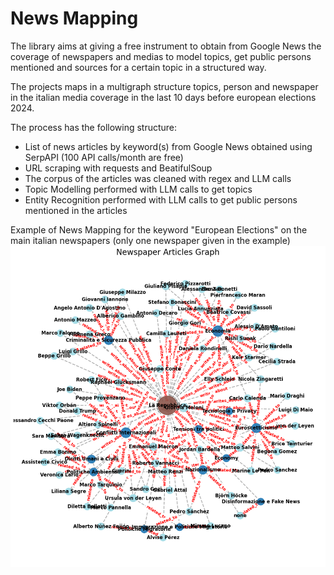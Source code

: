 #  News Mapping

The library aims at giving a free instrument to obtain from Google News the coverage of newspapers and medias to model topics, get public persons mentioned and sources 
 for a certain topic in a structured way.
 


The projects maps in a multigraph structure topics, person and newspaper in the italian media coverage in the last 10 days before european elections 2024.

The process has the following structure:

- List of news articles by keyword(s) from Google News obtained using SerpAPI (100 API calls/month are free)
- URL scraping with requests and BeatifulSoup
- The corpus of the articles was cleaned with regex and LLM calls
- Topic Modelling performed with LLM calls to get topics
- Entity Recognition performed with LLM calls to get public persons mentioned in the articles

Example of News Mapping for the keyword "European Elections" on the main italian newspapers (only one newspaper given in the example)
![Example](resources/graph_rep.png)
